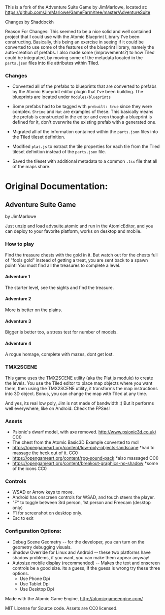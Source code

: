 This is a fork of the Adventure Suite Game by JimMarlowe, located at: https://github.com/JimMarlowe/GameFarm/tree/master/AdventureSuite

Changes by Shaddockh

Reason For Changes:
This seemed to be a nice solid and well contained project that I could use with the Atomic Blueprint Library I've been constructing.  Basically, this being an exercise in seeing if it could be converted to use some of the features of the blueprint library, namely the auto-creation of prefabs.  I also made some (improvements?) to how Tiled could be integrated, by moving some of the metadata located in the ```parts.json``` files into tile attributes within Tiled.

### Changes
- Converted all of the prefabs to blueprints that are converted to prefabs by the Atomic Blueprint editor plugin that I've been building.  The blueprints are located under ```Modules/blueprints```

- Some prefabs had to be tagged with ```prebuilt: true``` since they were complex.  ```Shrine``` and ```Hut``` are examples of these.  This basically means the prefab is constructed in the editor and even though a blueprint is defined for it, don't overwrite the existing prefab with a generated one.

- Migrated all of the information contained within the ```parts.json``` files into the Tiled tileset definition.

- Modified ```plat.js``` to extract the tile properties for each tile from the Tiled tileset definition instead of the ```parts.json``` file.

- Saved the tileset with additional metadata to a common ```.tsx``` file that all of the maps share.





# Original Documentation:

## Adventure Suite Game
by JimMarlowe

Just unzip and load advsuite.atomic and run in the AtomicEditor, and you can deploy to your favorite platform, works on desktop and mobile.

### How to play

Find the treasure chests with the gold in it. But watch out for the chests full of "fools gold" instead of getting a treat, you are sent back to a spawn point! You must find all the treasures to complete a level.

#### Adventure 1
The starter level, see the sights and find the treasure.
#### Adventure 2
More is better on the plains.
#### Adventure 3
Bigger is better too, a stress test for number of models.
#### Adventure 4
A rogue homage, complete with mazes, dont get lost.


### TMX2SCENE
This game uses the TMX2SCENE utility (aka the Plat.js module) to create the levels. You use the Tiled editor to place map objects where you want them, then using the TMX2SCENE utility, it transforms the map instructions into 3D object. Bonus, you can change the map with Tiled at any time.

And yes, its real low poly, Jim is not made of bandwidth :) But it performs well everywhere, like on Android. Check the FPSes!

### Assets
* Psionic's dwarf model, with axe removed. http://www.psionic3d.co.uk/ CC0
* The chest from the Atomic Basic3D Example converted to mdl
* https://opengameart.org/content/low-poly-objects-landscape *had to massage the heck out of it. CC0
* https://opengameart.org/content/rpg-sound-pack  *also massaged  CC0
* https://opengameart.org/content/breakout-graphics-no-shadow  *some of the icons CC0

### Controls
  * WSAD or Arrow keys to move. 
  * Android has onscreen controls for WSAD, and touch steers the player.
  * "F" to toggle between 3rd person, 1st person and Freecam (desktop only)
  * F1 for screenshot on desktop only.
  * Esc to exit

### Configuration Options:
 * Debug Scene Geometry  -- for the developer, you can turn on the geometry debugging visuals.
 * Shadow Override for Linux and Android  -- these two platforms have shadow problems, if you want, you can make them appear anyway!
 * Autosize mobile display (recommended)  -- Makes the text and onscreen controls be a good size. its a guess, if the guess is wrong try these three options.
   * Use Phone Dpi                                          
   * Use Tablet Dpi
   * Use Desktop Dpi


Made with the Atomic Game Engine, http://atomicgameengine.com/

MIT License for Source code.
Assets are CC0 licensed.
